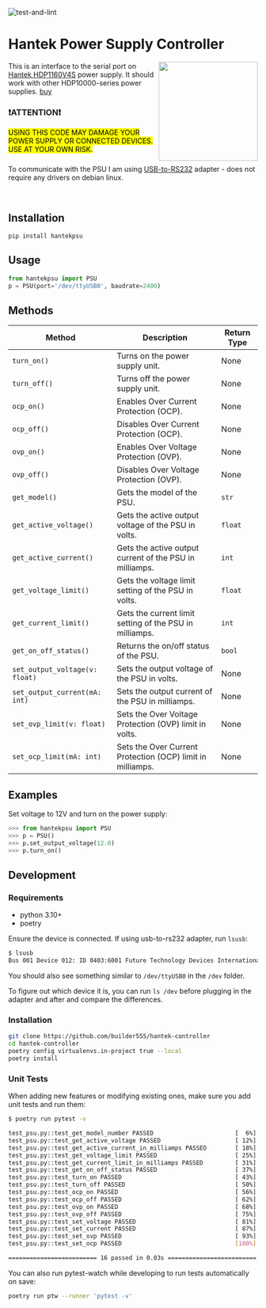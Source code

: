 ![test-and-lint](https://github.com/builder555/hantek-controller/actions/workflows/ci.yml/badge.svg)

# Hantek Power Supply Controller

<img src="https://github.com/builder555/hantek-controller/blob/master/psu.jpg?raw=true" align="right" style="float:right; height: 200px">

This is an interface to the serial port on [Hantek HDP1160V4S](http://www.hantek.com/products/detail/18193) power supply. It should work with other HDP10000-series power supplies. [buy](https://s.click.aliexpress.com/e/_DCkHtB1)


### ❗**ATTENTION**❗
<mark>
USING THIS CODE MAY DAMAGE YOUR POWER SUPPLY OR CONNECTED DEVICES. USE AT YOUR OWN RISK.
</mark>

###

To communicate with the PSU I am using [USB-to-RS232](https://s.click.aliexpress.com/e/_DCOVD2J) adapter - does not require any drivers on debian linux.

<br clear="both"/>

## Installation

`pip install hantekpsu`

## Usage

```python
from hantekpsu import PSU
p = PSU(port='/dev/ttyUSB0', baudrate=2400)
```

## Methods
| Method | Description | Return Type |
| ------ | ----------- | ----------- |
| `turn_on()` | Turns on the power supply unit. | None |
| `turn_off()` | Turns off the power supply unit. | None |
| `ocp_on()` | Enables Over Current Protection (OCP). | None |
| `ocp_off()` | Disables Over Current Protection (OCP). | None |
| `ovp_on()` | Enables Over Voltage Protection (OVP). | None |
| `ovp_off()` | Disables Over Voltage Protection (OVP). | None |
| `get_model()` | Gets the model of the PSU. | `str` |
| `get_active_voltage()` | Gets the active output voltage of the PSU in volts. | `float` |
| `get_active_current()` | Gets the active output current of the PSU in milliamps. | `int` |
| `get_voltage_limit()` | Gets the voltage limit setting of the PSU in volts. | `float` |
| `get_current_limit()` | Gets the current limit setting of the PSU in milliamps. | `int` |
| `get_on_off_status()` | Returns the on/off status of the PSU. | `bool` |
| `set_output_voltage(v: float)` | Sets the output voltage of the PSU in volts. | None |
| `set_output_current(mA: int)` | Sets the output current of the PSU in milliamps. | None |
| `set_ovp_limit(v: float)` | Sets the Over Voltage Protection (OVP) limit in volts. | None |
| `set_ocp_limit(mA: int)` | Sets the Over Current Protection (OCP) limit in milliamps. | None |

## Examples

Set voltage to 12V and turn on the power supply:

```python
>>> from hantekpsu import PSU
>>> p = PSU()
>>> p.set_output_voltage(12.0)
>>> p.turn_on()
```

## Development

### Requirements

* python 3.10+
* poetry

Ensure the device is connected. If using usb-to-rs232 adapter, run `lsusb`:

```bash
$ lsusb
Bus 001 Device 012: ID 0403:6001 Future Technology Devices International, Ltd FT232 Serial (UART) IC
```

You should also see something similar to `/dev/ttyUSB0` in the `/dev` folder.

To figure out which device it is, you can run  `ls /dev` before plugging in the adapter and after and compare the differences.

### Installation

```bash
git clone https://github.com/builder555/hantek-controller
cd hantek-controller
poetry config virtualenvs.in-project true --local
poetry install
```

### Unit Tests

When adding new features or modifying existing ones, make sure you add unit tests and run them:

```bash
$ poetry run pytest -v

test_psu.py::test_get_model_number PASSED                       [  6%]
test_psu.py::test_get_active_voltage PASSED                     [ 12%]
test_psu.py::test_get_active_current_in_milliamps PASSED        [ 18%]
test_psu.py::test_get_voltage_limit PASSED                      [ 25%]
test_psu.py::test_get_current_limit_in_milliamps PASSED         [ 31%]
test_psu.py::test_get_on_off_status PASSED                      [ 37%]
test_psu.py::test_turn_on PASSED                                [ 43%]
test_psu.py::test_turn_off PASSED                               [ 50%]
test_psu.py::test_ocp_on PASSED                                 [ 56%]
test_psu.py::test_ocp_off PASSED                                [ 62%]
test_psu.py::test_ovp_on PASSED                                 [ 68%]
test_psu.py::test_ovp_off PASSED                                [ 75%]
test_psu.py::test_set_voltage PASSED                            [ 81%]
test_psu.py::test_set_current PASSED                            [ 87%]
test_psu.py::test_set_ovp PASSED                                [ 93%]
test_psu.py::test_set_ocp PASSED                                [100%]

========================= 16 passed in 0.03s =========================
```

You can also run pytest-watch while developing to run tests automatically on save:

```bash
poetry run ptw --runner 'pytest -v'
```

